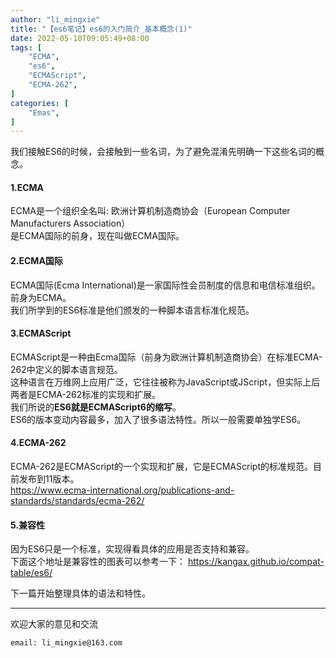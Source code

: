 ```yaml
---
author: "li_mingxie"
title: "【es6笔记】es6的入门简介_基本概念(1)"
date: 2022-05-10T09:05:49+08:00
tags: [
    "ECMA",
    "es6",
    "ECMAScript",
    "ECMA-262",
]
categories: [
    "Emas",
]
---
```


我们接触ES6的时候，会接触到一些名词，为了避免混淆先明确一下这些名词的概念。

#### 1.ECMA

ECMA是一个组织全名叫: 欧洲计算机制造商协会（European Computer Manufacturers Association）  
是ECMA国际的前身，现在叫做ECMA国际。  

#### 2.ECMA国际

ECMA国际(Ecma International)是一家国际性会员制度的信息和电信标准组织。前身为ECMA。  
我们所学到的ES6标准是他们颁发的一种脚本语言标准化规范。  

#### 3.ECMAScript

ECMAScript是一种由Ecma国际（前身为欧洲计算机制造商协会）在标准ECMA-262中定义的脚本语言规范。  
这种语言在万维网上应用广泛，它往往被称为JavaScript或JScript，但实际上后两者是ECMA-262标准的实现和扩展。  
我们所说的**ES6就是ECMAScript6的缩写**。  
ES6的版本变动内容最多，加入了很多语法特性。所以一般需要单独学ES6。  

#### 4.ECMA-262

ECMA-262是ECMAScript的一个实现和扩展，它是ECMAScript的标准规范。目前发布到11版本。  
<https://www.ecma-international.org/publications-and-standards/standards/ecma-262/>  

#### 5.兼容性  

因为ES6只是一个标准，实现得看具体的应用是否支持和兼容。  
下面这个地址是兼容性的图表可以参考一下：
<https://kangax.github.io/compat-table/es6/>  

下一篇开始整理具体的语法和特性。

----------------------------------------------
欢迎大家的意见和交流

`email: li_mingxie@163.com`
